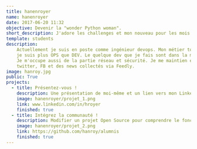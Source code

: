 ```yaml
---
title: hanenroyer
name: hanenroyer
date: 2017-06-20 11:32
objective: Devenir la "wonder Python woman".
short_description: J'adore les challenges et mon nouveau pour les mois à venir est de devenir une charmeuse de Python.
template: students
description:
    Actuellement je suis en poste comme ingénieur devops. Mon métier tourne plus autour du maintien de l'infra UP. Donc
    je suis plus OPS que DEV. Le quelque dev que je fais sont dans la mise en place d'outils de déploiement comme Ansible.
    Je m'occupe aussi de la partie réseau et sécurité. Je me maintien entre autre à jour à travers une veille techno via
    twitter, FB et des news collectés via Feedly.
image: hanroy.jpg
public: True
projects:
  - title: Présentez-vous !
    description: Une présentation de moi-même et un lien vers mon LinkedIn.
    image: hanenroyer/projet_1.png
    link: www.linkedin.com/in/hroyer
    finished: true
  - title: Intégrez la communauté !
    description: Modifier un projet Open Source pour comprendre le fonctionnement de Git, de Github et des pull requests.
    image: hanenroyer/projet_2.png
    link: https://github.com/hanroy/alumnis
    finished: true
---
```


